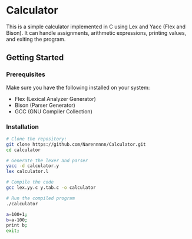 # Calculator

This is a simple calculator implemented in C using Lex and Yacc (Flex and Bison). It can handle assignments, arithmetic expressions, printing values, and exiting the program.

## Getting Started

### Prerequisites

Make sure you have the following installed on your system:

- Flex (Lexical Analyzer Generator)
- Bison (Parser Generator)
- GCC (GNU Compiler Collection)

### Installation

 
 ```bash
# Clone the repository:
git clone https://github.com/Narennnnn/Calculator.git
cd calculator
```

```bash
# Generate the lexer and parser
yacc -d calculator.y
lex calculator.l
```


```bash
# Compile the code
gcc lex.yy.c y.tab.c -o calculator

```


```bash
# Run the compiled program
./calculator
```

```bash
a=100+1;
b=a-100;
print b;
exit;

```